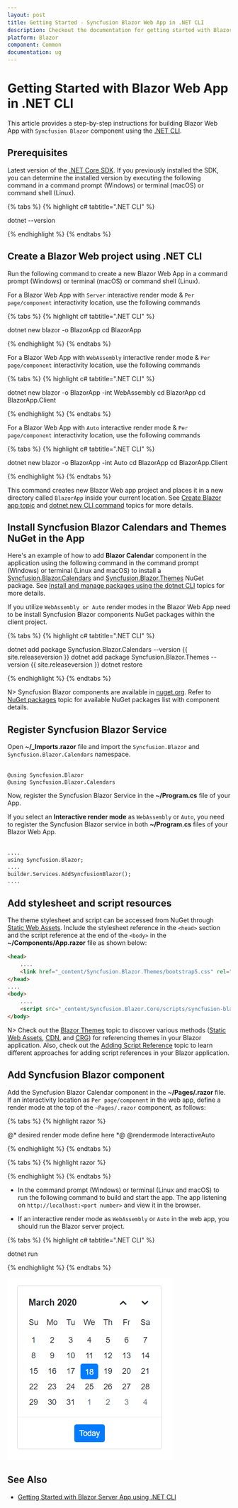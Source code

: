 ```yaml
---
layout: post
title: Getting Started - Syncfusion Blazor Web App in .NET CLI
description: Checkout the documentation for getting started with Blazor Web App and Syncfusion Blazor Components in Visual Studio using .NET CLI and much more.
platform: Blazor
component: Common
documentation: ug
---
```


#  Getting Started with Blazor Web App in .NET CLI

This article provides a step-by-step instructions for building Blazor Web App with `Syncfusion Blazor` component using the [.NET CLI](https://dotnet.microsoft.com/en-us/download/dotnet).

## Prerequisites

Latest version of the [.NET Core SDK](https://dotnet.microsoft.com/en-us/download). If you previously installed the SDK, you can determine the installed version by executing the following command in a command prompt (Windows) or terminal (macOS) or command shell (Linux).

{% tabs %}
{% highlight c# tabtitle=".NET CLI" %}

dotnet --version

{% endhighlight %}
{% endtabs %}

## Create a Blazor Web project using .NET CLI

Run the following command to create a new Blazor Web App in a command prompt (Windows) or terminal (macOS) or command shell (Linux).

For a Blazor Web App with `Server` interactive render mode & `Per page/component` interactivity location, use the following commands

{% tabs %}
{% highlight c# tabtitle=".NET CLI" %}

dotnet new blazor -o BlazorApp
cd BlazorApp

{% endhighlight %}
{% endtabs %}

For a Blazor Web App with `WebAssembly` interactive render mode & `Per page/component` interactivity location, use the following commands

{% tabs %}
{% highlight c# tabtitle=".NET CLI" %}

dotnet new blazor -o BlazorApp -int WebAssembly
cd BlazorApp
cd BlazorApp.Client

{% endhighlight %}
{% endtabs %}

For a Blazor Web App with `Auto` interactive render mode & `Per page/component` interactivity location, use the following commands

{% tabs %}
{% highlight c# tabtitle=".NET CLI" %}

dotnet new blazor -o BlazorApp -int Auto
cd BlazorApp
cd BlazorApp.Client

{% endhighlight %}
{% endtabs %}

This command creates new Blazor Web app project and places it in a new directory called `BlazorApp` inside your current location. See [Create Blazor app topic](https://dotnet.microsoft.com/en-us/learn/aspnet/blazor-tutorial/create) and [dotnet new CLI command](https://learn.microsoft.com/en-us/aspnet/core/blazor/tooling?pivots=linux-macos&view=aspnetcore-8.0) topics for more details.

## Install Syncfusion Blazor Calendars and Themes NuGet in the App

Here's an example of how to add **Blazor Calendar** component in the application using the following command in the command prompt (Windows) or terminal (Linux and macOS) to install a [Syncfusion.Blazor.Calendars](https://www.nuget.org/packages/Syncfusion.Blazor.Calendars/) and [Syncfusion.Blazor.Themes](https://www.nuget.org/packages/Syncfusion.Blazor.Themes/) NuGet package. See [Install and manage packages using the dotnet CLI](https://learn.microsoft.com/en-us/nuget/consume-packages/install-use-packages-dotnet-cli) topics for more details.

If you utilize `WebAssembly or Auto` render modes in the Blazor Web App need to be install Syncfusion Blazor components NuGet packages within the client project.

{% tabs %}
{% highlight c# tabtitle=".NET CLI" %}

dotnet add package Syncfusion.Blazor.Calendars --version {{ site.releaseversion }}
dotnet add package Syncfusion.Blazor.Themes --version {{ site.releaseversion }}
dotnet restore

{% endhighlight %}
{% endtabs %}

N> Syncfusion Blazor components are available in [nuget.org](https://www.nuget.org/packages?q=syncfusion.blazor). Refer to [NuGet packages](https://blazor.syncfusion.com/documentation/nuget-packages) topic for available NuGet packages list with component details.

## Register Syncfusion Blazor Service

Open **~/_Imports.razor** file and import the `Syncfusion.Blazor` and `Syncfusion.Blazor.Calendars` namespace.

```cshtml

@using Syncfusion.Blazor
@using Syncfusion.Blazor.Calendars

```

Now, register the Syncfusion Blazor Service in the **~/Program.cs** file of your App.

If you select an **Interactive render mode** as `WebAssembly` or `Auto`, you need to register the Syncfusion Blazor service in both **~/Program.cs** files of your Blazor Web App.

```cshtml

....
using Syncfusion.Blazor;
....
builder.Services.AddSyncfusionBlazor();
....

```

## Add stylesheet and script resources

The theme stylesheet and script can be accessed from NuGet through [Static Web Assets](https://blazor.syncfusion.com/documentation/appearance/themes#static-web-assets). Include the stylesheet reference in the `<head>` section and the script reference at the end of the `<body>` in the **~/Components/App.razor** file as shown below:

```html
<head>
    ....
    <link href="_content/Syncfusion.Blazor.Themes/bootstrap5.css" rel="stylesheet" />
</head>
....
<body>
    ....
    <script src="_content/Syncfusion.Blazor.Core/scripts/syncfusion-blazor.min.js" type="text/javascript"></script>
</body>
```

N> Check out the [Blazor Themes](https://blazor.syncfusion.com/documentation/appearance/themes) topic to discover various methods ([Static Web Assets](https://blazor.syncfusion.com/documentation/appearance/themes#static-web-assets), [CDN](https://blazor.syncfusion.com/documentation/appearance/themes#cdn-reference), and [CRG](https://blazor.syncfusion.com/documentation/common/custom-resource-generator)) for referencing themes in your Blazor application. Also, check out the [Adding Script Reference](https://blazor.syncfusion.com/documentation/common/adding-script-references) topic to learn different approaches for adding script references in your Blazor application.

## Add Syncfusion Blazor component

Add the Syncfusion Blazor Calendar component in the **~/Pages/.razor** file. If an interactivity location as `Per page/component` in the web app, define a render mode at the top of the `~Pages/.razor` component, as follows:

{% tabs %}
{% highlight razor %}

@* desired render mode define here *@
@rendermode InteractiveAuto

{% endhighlight %}
{% endtabs %}

{% tabs %}
{% highlight razor %}

<SfCalendar TValue="DateTime" />

{% endhighlight %}
{% endtabs %}

* In the command prompt (Windows) or terminal (Linux and macOS) to run the following command to build and start the app. The app listening on `http://localhost:<port number>` and view it in the browser.

* If an interactive render mode as `WebAssembly` or `Auto` in the web app, you should run the Blazor server project.

{% tabs %}
{% highlight c# tabtitle=".NET CLI" %}

dotnet run

{% endhighlight %}
{% endtabs %}

![Blazor Calendar Component](images/output-calendar-using-blazor-webassembly.png)

## See Also

* [Getting Started with Blazor Server App using .NET CLI](https://blazor.syncfusion.com/documentation/getting-started/blazor-server-side-dotnet-cli)
